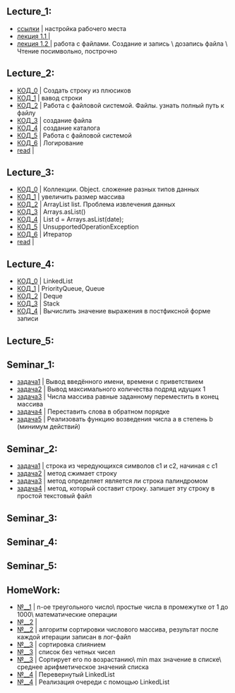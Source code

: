 ## Lecture_1:
- [ссылки](/1_Lecture/%D1%81%D1%81%D1%8B%D0%BB%D0%BA%D0%B8.md) | настройка рабочего места
- [лекция 1.1 ](/1_Lecture/program.java)  |
- [лекция 1.2 ](/1_Lecture/program2.java) | работа с файлами. Создание и запись \ дозапись файла \ Чтение посимвольно, построчно

## Lecture_2:
- [КОД_0](/Lecture_2/program.java)  | Создать строку из плюсиков 
- [КОД_1](/Lecture_2/program1.java) | вавод строки
- [КОД_2](/Lecture_2/program2.java) | Работа с файловой системой. Файлы. узнать полный путь к файлу
- [КОД_3](/Lecture_2/program3.java) | создание файла
- [КОД_4](/Lecture_2/program4.java) | создание каталога
- [КОД_5](/Lecture_2/program5.java) | Работа с файловой системой
- [КОД_6](/Lecture_2/program6.java) | Логирование
- [read](/Lecture_2/read.md) |

## Lecture_3:
- [КОД_0](/Lecture_3/program.java)  | Коллекции. Object. сложение разных типов данных
- [КОД_1](/Lecture_3/program1.java) | увеличить размер массива
- [КОД_2](/Lecture_3/program2.java) | ArrayList list. Проблема извлечения данных
- [КОД_3](/Lecture_3/program3.java) | Arrays.asList()
- [КОД_4](/Lecture_3/program4.java) | List<StringBuilder> d = Arrays.asList(date);
- [КОД_5](/Lecture_3/program5.java) | UnsupportedOperationException
- [КОД_6](/Lecture_3/program6.java) | Итератор
- [read](/Lecture_3/read.md) |

## Lecture_4:
- [КОД_0](/Lecture_4/program.java)  | LinkedList
- [КОД_1](/Lecture_4/program1.java) | PriorityQueue, Queue
- [КОД_2](/Lecture_4/program2.java) | Deque
- [КОД_3](/Lecture_4/program3.java) | Stack
- [КОД_4](/Lecture_4/program4.java) | Вычислить значение выражения в постфиксной форме записи

## Lecture_5:



## Seminar_1:
- [задача1](/Seminar_1/program.java)  | Вывод введённого имени, времени с приветствием
- [задача2](/Seminar_1/program1.java) | Вывод максимального количества подряд идущих 1
- [задача3](/Seminar_1/program2.java) | Числа массива равные заданному переместить в конец массива
- [задача4](/Seminar_1/program3.java) | Переставить слова в обратном порядке
- [задача5](/Seminar_1/program4.java) | Реализовать функцию возведения числа а в степень b (минимум действий)

## Seminar_2:
- [задача1](/Seminar_2/program.java)  | строка из чередующихся символов c1 и c2, начиная с c1
- [задача2](/Seminar_2/program2.java) | метод сжимает строку
- [задача3](/Seminar_2/program3.java) | метод определяет является ли строка палиндромом
- [задача4](/Seminar_2/program4.java) | метод, который составит строку. запишет эту строку в простой текстовый файл


## Seminar_3:
## Seminar_4:
## Seminar_5:

## HomeWork:

- [№__1](/Seminar_2/program.java)  | n-ое треугольного число\ простые числа в промежутке от 1 до 1000\ математические операции
- [№__2](/Seminar_2/program2.java) |
- [№__2](/Seminar_2/program3.java) | алгоритм сортировки числового массива, результат после каждой итерации записан в лог-файл
- [№__3](/Seminar_2/program4.java) | сортировка слиянием
- [№__3](/Seminar_2/program5.java) | список без четных чисел
- [№__3](/Seminar_2/program6.java) | Сортирует его по возрастанию\ min max значение в списке\ среднее арифметическое значений списка
- [№__4](/Seminar_2/program7.java) | Перевернутый LinkedList
- [№__4](/Seminar_2/program8.java) | Реализация очереди с помощью LinkedList